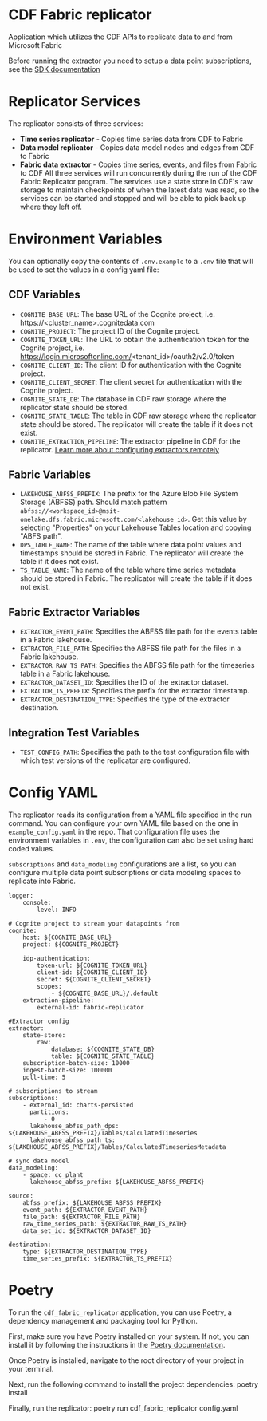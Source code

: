 # CDF Fabric replicator

Application which utilizes the CDF APIs to replicate data to and from Microsoft Fabric

Before running the extractor you need to setup a data point subscriptions, see the [SDK documentation](https://cognite-sdk-python.readthedocs-hosted.com/en/latest/time_series.html#create-data-point-subscriptions)

# Replicator Services
The replicator consists of three services:
- **Time series replicator** - Copies time series data from CDF to Fabric
- **Data model replicator** - Copies data model nodes and edges from CDF to Fabric
- **Fabric data extractor** - Copies time series, events, and files from Fabric to CDF
All three services will run concurrently during the run of the CDF Fabric Replicator program.  The services use a state store in CDF's raw storage to maintain checkpoints of when the latest data was read, so the services can be started and stopped and will be able to pick back up where they left off.

# Environment Variables

You can optionally copy the contents of `.env.example` to a `.env` file that will be used to set the values in a config yaml file:

## CDF Variables
- `COGNITE_BASE_URL`: The base URL of the Cognite project, i.e. https://<cluster_name>.cognitedata.com
- `COGNITE_PROJECT`: The project ID of the Cognite project.
- `COGNITE_TOKEN_URL`: The URL to obtain the authentication token for the Cognite project, i.e. https://login.microsoftonline.com/<tenant_id>/oauth2/v2.0/token
- `COGNITE_CLIENT_ID`: The client ID for authentication with the Cognite project.
- `COGNITE_CLIENT_SECRET`: The client secret for authentication with the Cognite project.
- `COGNITE_STATE_DB`: The database in CDF raw storage where the replicator state should be stored.
- `COGNITE_STATE_TABLE`: The table in CDF raw storage where the replicator state should be stored.  The replicator will create the table if it does not exist.
- `COGNITE_EXTRACTION_PIPELINE`: The extractor pipeline in CDF for the replicator.  [Learn more about configuring extractors remotely](https://docs.cognite.com/cdf/integration/guides/interfaces/configure_integrations)

## Fabric Variables
- `LAKEHOUSE_ABFSS_PREFIX`: The prefix for the Azure Blob File System Storage (ABFSS) path.  Should match pattern `abfss://<workspace_id>@msit-onelake.dfs.fabric.microsoft.com/<lakehouse_id>`.  Get this value by selecting "Properties" on your Lakehouse Tables location and copying "ABFS path".
- `DPS_TABLE_NAME`: The name of the table where data point values and timestamps should be stored in Fabric.  The replicator will create the table if it does not exist.
- `TS_TABLE_NAME`: The name of the table where time series metadata should be stored in Fabric.  The replicator will create the table if it does not exist.

## Fabric Extractor Variables
- `EXTRACTOR_EVENT_PATH`: Specifies the ABFSS file path for the events table in a Fabric lakehouse.
- `EXTRACTOR_FILE_PATH`: Specifies the ABFSS file path for the files in a Fabric lakehouse.
- `EXTRACTOR_RAW_TS_PATH`: Specifies the ABFSS file path for the timeseries table in a Fabric lakehouse.
- `EXTRACTOR_DATASET_ID`: Specifies the ID of the extractor dataset.
- `EXTRACTOR_TS_PREFIX`: Specifies the prefix for the extractor timestamp.
- `EXTRACTOR_DESTINATION_TYPE`: Specifies the type of the extractor destination.

## Integration Test Variables
- `TEST_CONFIG_PATH`: Specifies the path to the test configuration file with which test versions of the replicator are configured.

# Config YAML
The replicator reads its configuration from a YAML file specified in the run command.  You can configure your own YAML file based on the one in `example_config.yaml` in the repo.  That configuration file uses the environment variables in `.env`, the configuration can also be set using hard coded values.

`subscriptions` and `data_modeling` configurations are a list, so you can configure multiple data point subscriptions or data modeling spaces to replicate into Fabric.

```
logger:
    console:
        level: INFO

# Cognite project to stream your datapoints from
cognite:
    host: ${COGNITE_BASE_URL}
    project: ${COGNITE_PROJECT}

    idp-authentication:
        token-url: ${COGNITE_TOKEN_URL}
        client-id: ${COGNITE_CLIENT_ID}
        secret: ${COGNITE_CLIENT_SECRET}
        scopes:
            - ${COGNITE_BASE_URL}/.default
    extraction-pipeline:
        external-id: fabric-replicator

#Extractor config
extractor:
    state-store:
        raw:
            database: ${COGNITE_STATE_DB}
            table: ${COGNITE_STATE_TABLE}
    subscription-batch-size: 10000
    ingest-batch-size: 100000
    poll-time: 5

# subscriptions to stream
subscriptions:
    - external_id: charts-persisted
      partitions:
          - 0
      lakehouse_abfss_path_dps: ${LAKEHOUSE_ABFSS_PREFIX}/Tables/CalculatedTimeseries
      lakehouse_abfss_path_ts: ${LAKEHOUSE_ABFSS_PREFIX}/Tables/CalculatedTimeseriesMetadata

# sync data model
data_modeling:
    - space: cc_plant
      lakehouse_abfss_prefix: ${LAKEHOUSE_ABFSS_PREFIX}

source:
    abfss_prefix: ${LAKEHOUSE_ABFSS_PREFIX}
    event_path: ${EXTRACTOR_EVENT_PATH}
    file_path: ${EXTRACTOR_FILE_PATH}
    raw_time_series_path: ${EXTRACTOR_RAW_TS_PATH}
    data_set_id: ${EXTRACTOR_DATASET_ID}

destination:
    type: ${EXTRACTOR_DESTINATION_TYPE}
    time_series_prefix: ${EXTRACTOR_TS_PREFIX}

```

# Poetry

To run the `cdf_fabric_replicator` application, you can use Poetry, a dependency management and packaging tool for Python.

First, make sure you have Poetry installed on your system. If not, you can install it by following the instructions in the [Poetry documentation](https://python-poetry.org/docs/#installation).

Once Poetry is installed, navigate to the root directory of your project in your terminal.

Next, run the following command to install the project dependencies:
poetry install

Finally, run the replicator:
poetry run cdf_fabric_replicator config.yaml